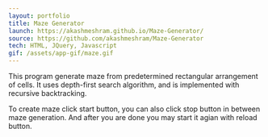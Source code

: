 ```yaml
---
layout: portfolio
title: Maze Generator
launch: https://akashmeshram.github.io/Maze-Generator/
source: https://github.com/akashmeshram/Maze-Generator
tech: HTML, JQuery, Javascript
gif: /assets/app-gif/maze.gif
---
```


This program generate maze from predetermined rectangular arrangement of cells.
It uses depth-first search algorithm, and is implemented with recursive backtracking.

To create maze click start button, you can also click stop button in between maze generation.
And after you are done you may start it agian with reload button.
